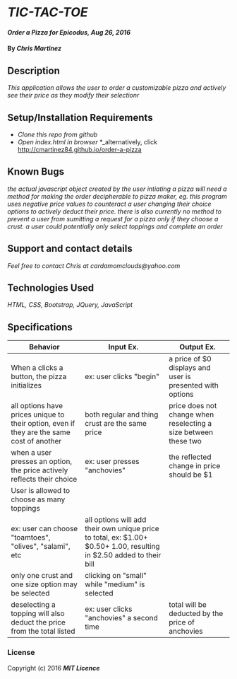 # _TIC-TAC-TOE_

#### _Order a Pizza for Epicodus, Aug 26, 2016_

#### By _**Chris Martinez**_

## Description

_This application allows the user to order a customizable pizza and actively see their price as they modify their selectionr_

## Setup/Installation Requirements

* _Clone this repo from github_
* _Open index.html in browser_
*_alternatively, click http://cmartinez84.github.io/order-a-pizza

## Known Bugs

_the actual javascript object created by the user intiating a pizza will need a method for making the order decipherable to pizza maker, eg. this program uses negative price values to counteract a user changing their choice options to actively deduct their price. there is also currently no method to prevent a user from sumitting a request for a pizza only if they choose a crust. a user could potentially only select toppings and complete an order_

## Support and contact details

_Feel free to contact Chris at cardamomclouds@yahoo.com_

## Technologies Used

_HTML, CSS, Bootstrap, JQuery, JavaScript_

## Specifications

| Behavior | Input Ex. | Output Ex. |
| --- | --- | --- |
| When a clicks a button, the pizza initializes| ex: user clicks "begin"|a price of $0 displays and user is presented with options|
|all options have prices unique to their option, even if they are the same cost of another| both regular and thing crust are the same price |price does not change when reselecting a size between these two|
|when a user presses an option, the price actively reflects their choice | ex: user presses "anchovies"| the reflected change in price should be $1|
|User is allowed to choose as many toppings|
ex: user can choose "toamtoes", "olives", "salami", etc | all options will add their own unique price to total, ex: $1.00+ $0.50+ 1.00, resulting in $2.50 added to their bill|
|only one crust and one size option may be selected| clicking on "small" while "medium" is selected|| will deselect "medium". the price will be reflected immediately|
|deselecting a topping will also deduct the price from the total listed| ex: user clicks "anchovies" a second time | total will be deducted by the price of anchovies|

### License


Copyright (c) 2016 **_MIT Licence_**
